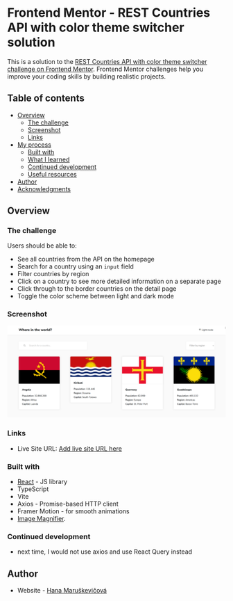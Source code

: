 # Frontend Mentor - REST Countries API with color theme switcher solution

This is a solution to the [REST Countries API with color theme switcher challenge on Frontend Mentor](https://www.frontendmentor.io/challenges/rest-countries-api-with-color-theme-switcher-5cacc469fec04111f7b848ca). Frontend Mentor challenges help you improve your coding skills by building realistic projects. 

## Table of contents

- [Overview](#overview)
  - [The challenge](#the-challenge)
  - [Screenshot](#screenshot)
  - [Links](#links)
- [My process](#my-process)
  - [Built with](#built-with)
  - [What I learned](#what-i-learned)
  - [Continued development](#continued-development)
  - [Useful resources](#useful-resources)
- [Author](#author)
- [Acknowledgments](#acknowledgments)


## Overview

### The challenge

Users should be able to:

- See all countries from the API on the homepage
- Search for a country using an `input` field
- Filter countries by region
- Click on a country to see more detailed information on a separate page
- Click through to the border countries on the detail page
- Toggle the color scheme between light and dark mode 

### Screenshot

![](./screenshot.png)

### Links

- Live Site URL: [Add live site URL here](where-countries.netlify.app/)

### Built with

- [React](https://reactjs.org/) - JS library
- TypeScript
- Vite
- Axios - Promise-based HTTP client
- Framer Motion - for smooth animations
- [Image Magnifier](https://dev.to/anxiny/create-an-image-magnifier-with-react-3fd7).

### Continued development

- next time, I would not use axios and use React Query instead

## Author

- Website - [Hana Maruškevičová](https://www.hanamarus.cz)
